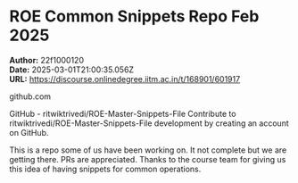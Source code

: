 # ROE Common Snippets Repo Feb 2025

**Author:** 22f1000120  
**Date:** 2025-03-01T21:00:35.056Z  
**URL:** https://discourse.onlinedegree.iitm.ac.in/t/168901/601917



github.com




GitHub - ritwiktrivedi/ROE-Master-Snippets-File
Contribute to ritwiktrivedi/ROE-Master-Snippets-File development by creating an account on GitHub.






This is a repo some of us have been working on. It not complete but we are getting there. PRs are appreciated.
Thanks to the course team for giving us this idea of having snippets for common operations.
